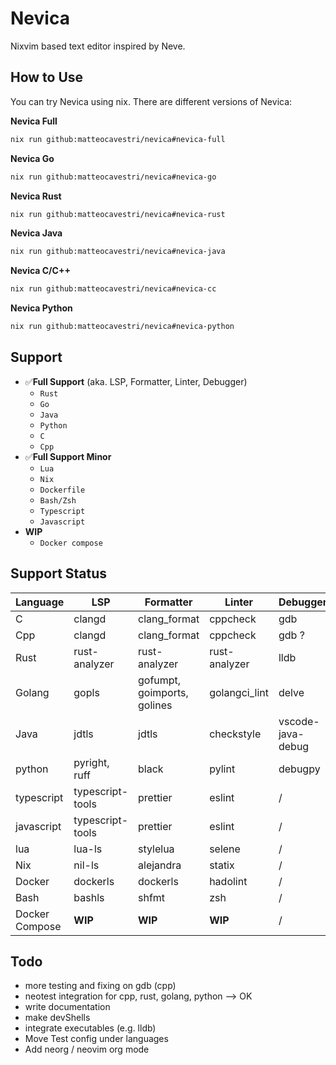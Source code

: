 # Nevica

Nixvim based text editor inspired by Neve.

## How to Use

You can try Nevica using nix.
There are different versions of Nevica:

**Nevica Full**

```bash
nix run github:matteocavestri/nevica#nevica-full
```

**Nevica Go**

```bash
nix run github:matteocavestri/nevica#nevica-go
```

**Nevica Rust**

```bash
nix run github:matteocavestri/nevica#nevica-rust
```

**Nevica Java**

```bash
nix run github:matteocavestri/nevica#nevica-java
```

**Nevica C/C++**

```bash
nix run github:matteocavestri/nevica#nevica-cc
```

**Nevica Python**

```bash
nix run github:matteocavestri/nevica#nevica-python
```

## Support

- ✅**Full Support** (aka. LSP, Formatter, Linter, Debugger)
  - `Rust`
  - `Go`
  - `Java`
  - `Python`
  - `C`
  - `Cpp`
- ✅**Full Support Minor**
  - `Lua`
  - `Nix`
  - `Dockerfile`
  - `Bash/Zsh`
  - `Typescript`
  - `Javascript`
- **WIP**
  - `Docker compose`

## Support Status

| Language       | LSP              | Formatter                   | Linter        | Debugger          | Test    |
| -------------- | ---------------- | --------------------------- | ------------- | ----------------- | ------- |
| C              | clangd           | clang_format                | cppcheck      | gdb               | /       |
| Cpp            | clangd           | clang_format                | cppcheck      | gdb ?             | **WIP** |
| Rust           | rust-analyzer    | rust-analyzer               | rust-analyzer | lldb              | **WIP** |
| Golang         | gopls            | gofumpt, goimports, golines | golangci_lint | delve             | go      |
| Java           | jdtls            | jdtls                       | checkstyle    | vscode-java-debug | **WIP** |
| python         | pyright, ruff    | black                       | pylint        | debugpy           | **WIP** |
| typescript     | typescript-tools | prettier                    | eslint        | /                 | /       |
| javascript     | typescript-tools | prettier                    | eslint        | /                 | /       |
| lua            | lua-ls           | stylelua                    | selene        | /                 | /       |
| Nix            | nil-ls           | alejandra                   | statix        | /                 | /       |
| Docker         | dockerls         | dockerls                    | hadolint      | /                 | /       |
| Bash           | bashls           | shfmt                       | zsh           | /                 | /       |
| Docker Compose | **WIP**          | **WIP**                     | **WIP**       | /                 | /       |

## Todo

- more testing and fixing on gdb (cpp)
- neotest integration for cpp, rust, golang, python --> OK
- write documentation
- make devShells
- integrate executables (e.g. lldb)
- Move Test config under languages
- Add neorg / neovim org mode
